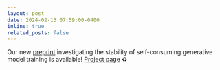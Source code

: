 ```yaml
---
layout: post
date: 2024-02-13 07:59:00-0400
inline: true
related_posts: false
---
```


Our new [preprint](http://arxiv.org/abs/2402.07087) investigating the stability of self-consuming generative model training is available! [Project page](https://cs.brown.edu/people/ngillman/sc-sc.html) ♻️
